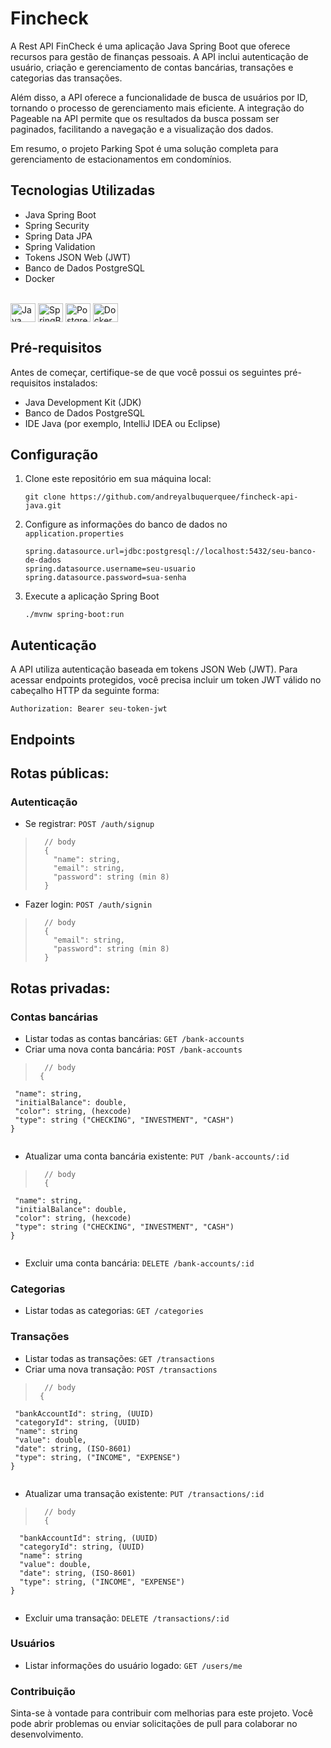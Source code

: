 # Fincheck

A Rest API FinCheck é uma aplicação Java Spring Boot que oferece recursos para gestão de finanças pessoais. A API inclui autenticação de usuário, criação e gerenciamento de contas bancárias, transações e categorias das transações.

Além disso, a API oferece a funcionalidade de busca de usuários por ID, tornando o processo de gerenciamento mais eficiente. A integração do Pageable na API permite que os resultados da busca possam ser paginados, facilitando a navegação e a visualização dos dados.

Em resumo, o projeto Parking Spot é uma solução completa para gerenciamento de estacionamentos em condomínios.

## Tecnologias Utilizadas

- Java Spring Boot
- Spring Security
- Spring Data JPA
- Spring Validation
- Tokens JSON Web (JWT)
- Banco de Dados PostgreSQL
- Docker
<div style="display: inline_block"><br>
 <img alt="Java" align="center" width="40" height="30" src="https://cdn.jsdelivr.net/gh/devicons/devicon/icons/java/java-original.svg">
  <img alt="SpringBoot" align="center" width="40" height="30" src="https://cdn.jsdelivr.net/gh/devicons/devicon/icons/spring/spring-original.svg">
  <img alt="PostgreSQL" align="center" width="40" height="30" src="https://cdn.jsdelivr.net/gh/devicons/devicon/icons/postgresql/postgresql-original.svg">
  <img alt="Docker" align="center" width="40" height="30" src="https://cdn.jsdelivr.net/gh/devicons/devicon/icons/docker/docker-original.svg">
</div>

## Pré-requisitos

Antes de começar, certifique-se de que você possui os seguintes pré-requisitos instalados:

- Java Development Kit (JDK)
- Banco de Dados PostgreSQL
- IDE Java (por exemplo, IntelliJ IDEA ou Eclipse)

## Configuração

1. Clone este repositório em sua máquina local:

   ```shell
   git clone https://github.com/andreyalbuquerquee/fincheck-api-java.git

2. Configure as informações do banco de dados no `application.properties`

   ```shell
   spring.datasource.url=jdbc:postgresql://localhost:5432/seu-banco-de-dados
   spring.datasource.username=seu-usuario
   spring.datasource.password=sua-senha

3. Execute a aplicação Spring Boot

   ```shell
   ./mvnw spring-boot:run

## Autenticação

A API utiliza autenticação baseada em tokens JSON Web (JWT). Para acessar endpoints protegidos, você precisa incluir um token JWT válido no cabeçalho HTTP da seguinte forma:

   ```shell
   Authorization: Bearer seu-token-jwt
   ```

## Endpoints

## Rotas públicas:

### Autenticação
- Se registrar: `POST /auth/signup`
>  ```
>    // body
>    {
>      "name": string,
>      "email": string,
>      "password": string (min 8)
>    }
>    ```
- Fazer login: `POST /auth/signin`
>  ```
>    // body
>    {
>      "email": string,
>      "password": string (min 8)
>    }
>    ```

## Rotas privadas:

### Contas bancárias
- Listar todas as contas bancárias: `GET /bank-accounts`
- Criar uma nova conta bancária: `POST /bank-accounts`
>  ```
>    // body
>   {
     "name": string,
     "initialBalance": double,
     "color": string, (hexcode)
     "type": string ("CHECKING", "INVESTMENT", "CASH")
    }
>    ```
- Atualizar uma conta bancária existente: `PUT /bank-accounts/:id`
>  ```
>    // body
>    {
     "name": string,
     "initialBalance": double,
     "color": string, (hexcode)
     "type": string ("CHECKING", "INVESTMENT", "CASH")
    }
>    ```
- Excluir uma conta bancária: `DELETE /bank-accounts/:id`

### Categorias
- Listar todas as categorias: `GET /categories`

### Transações
- Listar todas as transações: `GET /transactions`
- Criar uma nova transação: `POST /transactions`
>  ```
>    // body
>   {
     "bankAccountId": string, (UUID)
     "categoryId": string, (UUID)
     "name": string
     "value": double,
     "date": string, (ISO-8601)
     "type": string, ("INCOME", "EXPENSE")
    }
>    ```
- Atualizar uma transação existente: `PUT /transactions/:id`
>  ```
>    // body
>    {
      "bankAccountId": string, (UUID)
      "categoryId": string, (UUID)
      "name": string
      "value": double,
      "date": string, (ISO-8601)
      "type": string, ("INCOME", "EXPENSE")
    }
>    ```
- Excluir uma transação: `DELETE /transactions/:id`

### Usuários
- Listar informações do usuário logado: `GET /users/me`

### Contribuição
Sinta-se à vontade para contribuir com melhorias para este projeto. Você pode abrir problemas ou enviar solicitações de pull para colaborar no desenvolvimento.
